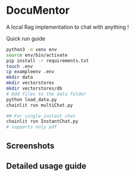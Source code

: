 # DocuMentor

A local Rag implementation to chat with anything !

Quick run guide

```bash
python3 -m venv env
source env/bin/activate
pip install -r requirements.txt
touch .env
cp exampleenv .env
mkdir data
mkdir vectorstores
mkdir vectorstores/db
# Add files to the data folder
python load_data.py
chainlit run multiChat.py

## For single instant chat
chainlit run InstantChat.py
# supports only pdf
```

## Screenshots

## Detailed usage guide
